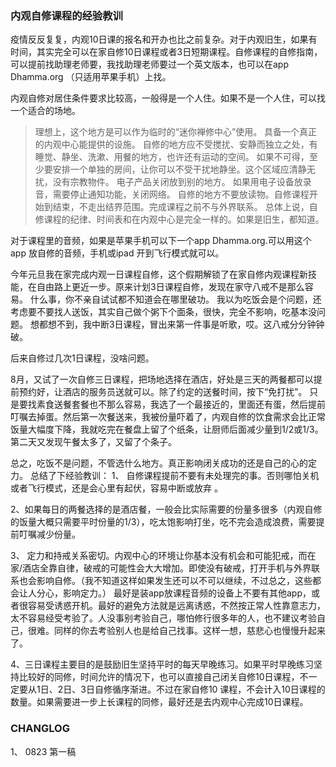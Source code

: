 

### 内观自修课程的经验教训

疫情反反复复，内观10日课的报名和开办也比之前复杂。对于内观旧生，如果有时间，其实完全可以在家自修10日课程或者3日短期课程。自修课程的自修指南，可以提前找助理老师要，我找助理老师要过一个英文版本，也可以在app Dhamma.org （只适用苹果手机）上找。

内观自修对居住条件要求比较高，一般得是一个人住。如果不是一个人住，可以找一个适合的场地。
> 理想上，这个地方是可以作为临时的“迷你禅修中心”使用。 具备一个真正的内观中心能提供的设施。 自修的地方应不受搅扰、安静而独立之处，有睡觉、静坐、洗漱、用餐的地方，也许还有运动的空间。 如果不可得，至少要安排一个单独的房间，让你可以不受干扰地静坐。这个区域应清静无扰，没有宗教物件。 电子产品关闭放到别的地方。 如果用电子设备放录音，需要停止通知功能，关闭网络。 自修的地方不要放读物。自修课程开始到结束，不走出结界范围。完成课程之前不与外界联系。
> 总体上说，自修课程的纪律、时间表和在内观中心是完全一样的。如果是旧生，都知道。

对于课程里的音频，如果是苹果手机可以下一个app Dhamma.org.可以用这个app 放自修的音频，手机或ipad 开到飞行模式就可以。

今年元旦我在家完成内观一日课程自修，这个假期解锁了在家自修内观课程新技能，在自由路上更近一步。原来计划3日课程自修，发现在家守八戒不是那么容易。 
什么事，你不亲自试试都不知道会在哪里破功。 我以为吃饭会是个问题，还考虑要不要找人送饭，其实自己做个粥下个面条，很快，完全不影响，吃基本没问题。 想都想不到，我中断3日课程，冒出来第一件事是听歌，哎。这八戒分分钟钟破。

后来自修过几次1日课程，没啥问题。

8月，又试了一次自修三日课程，把场地选择在酒店，好处是三天的两餐都可以提前预约好，让酒店的服务员送就可以。除了约定的送餐时间，按下“免打扰”。 只是要找素食送餐套餐也不那么容易，我选了一个最接近的，里面还有蛋，然后提前叮嘱去掉蛋。然后第一次餐送来，我被份量吓着了，内观自修的饮食需求会比正常饭量大幅度下降，我就吃完在餐盘上留了个纸条，让厨师后面减少量到1/2或1/3。第二天又发现午餐太多了，又留了个条子。

总之，吃饭不是问题，不管选什么地方。真正影响闭关成功的还是自己的心的定力。
总结了下经验教训：
1、 自修课程提前不要有未处理完的事。否则哪怕关机或者飞行模式，还是会心里有起伏，容易中断或放弃 。

2、如果每日的两餐选择的是酒店餐，一般会比实际需要的份量多很多（内观自修的饭量大概只需要平时份量的1/3），吃太饱影响打坐，吃不完会造成浪费，需要提前叮嘱减少份量。

3、 定力和持戒关系密切。内观中心的环境让你基本没有机会和可能犯戒，而在家/酒店全靠自律，破戒的可能性会大大增加。即使没有破戒，打开手机与外界联系也会影响自修。（我不知道这样如果发生还可以不可以继续，不过总之，这些都会让人分心，影响定力。） 最好是装app放课程音频的设备上不要有其他app，或者很容易受诱惑开机。最好的避免方法就是远离诱惑，不然按正常人性靠意志力，太不容易经受考验了。人没事别考验自己，哪怕修行很多年的人，也不建议考验自己，很难。同样的你去考验别人也是给自己找事。这样一想，慈悲心也慢慢升起来了。

4、三日课程主要目的是鼓励旧生坚持平时的每天早晚练习。如果平时早晚练习坚持比较好的同修，时间允许的情况下，也可以直接自己闭关自修10日课程，不一定要从1日、2日、3日自修循序渐进。不过在家自修10 课程，不会计入10日课程的数量。如果需要进一步上长课程的同修，最好还是去内观中心完成10日课程。 


### CHANGLOG
1、 0823 第一稿
